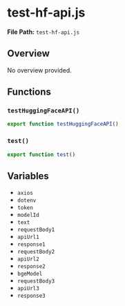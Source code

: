 # test-hf-api.js

**File Path:** `test-hf-api.js`

## Overview

No overview provided.

## Functions

### `testHuggingFaceAPI()`

```typescript
export function testHuggingFaceAPI()
```

### `test()`

```typescript
export function test()
```

## Variables

- `axios`
- `dotenv`
- `token`
- `modelId`
- `text`
- `requestBody1`
- `apiUrl1`
- `response1`
- `requestBody2`
- `apiUrl2`
- `response2`
- `bgeModel`
- `requestBody3`
- `apiUrl3`
- `response3`

